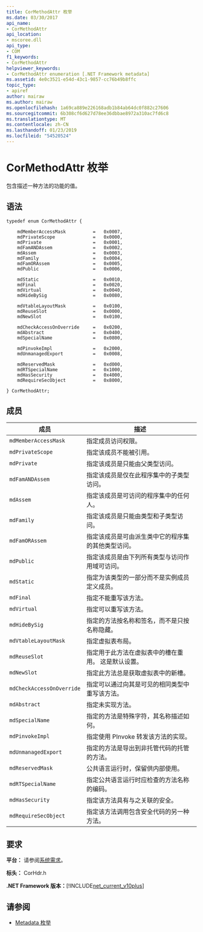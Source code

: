```yaml
---
title: CorMethodAttr 枚举
ms.date: 03/30/2017
api_name:
- CorMethodAttr
api_location:
- mscoree.dll
api_type:
- COM
f1_keywords:
- CorMethodAttr
helpviewer_keywords:
- CorMethodAttr enumeration [.NET Framework metadata]
ms.assetid: 4e0c3521-e54d-43c1-9857-cc76b49b8ffc
topic_type:
- apiref
author: mairaw
ms.author: mairaw
ms.openlocfilehash: 1a69ca889e226168adb1b84ab64dc0f882c27606
ms.sourcegitcommit: 6b308cf6d627d78ee36dbbae8972a310ac7fd6c8
ms.translationtype: MT
ms.contentlocale: zh-CN
ms.lasthandoff: 01/23/2019
ms.locfileid: "54520524"
---
```

# <a name="cormethodattr-enumeration"></a>CorMethodAttr 枚举
包含描述一种方法的功能的值。  
  
## <a name="syntax"></a>语法  
  
```  
typedef enum CorMethodAttr {  
  
    mdMemberAccessMask          =   0x0007,  
    mdPrivateScope              =   0x0000,  
    mdPrivate                   =   0x0001,  
    mdFamANDAssem               =   0x0002,  
    mdAssem                     =   0x0003,  
    mdFamily                    =   0x0004,  
    mdFamORAssem                =   0x0005,  
    mdPublic                    =   0x0006,  
  
    mdStatic                    =   0x0010,  
    mdFinal                     =   0x0020,  
    mdVirtual                   =   0x0040,  
    mdHideBySig                 =   0x0080,  
  
    mdVtableLayoutMask          =   0x0100,  
    mdReuseSlot                 =   0x0000,  
    mdNewSlot                   =   0x0100,  
  
    mdCheckAccessOnOverride     =   0x0200,  
    mdAbstract                  =   0x0400,  
    mdSpecialName               =   0x0800,  
  
    mdPinvokeImpl               =   0x2000,  
    mdUnmanagedExport           =   0x0008,  
  
    mdReservedMask              =   0xd000,  
    mdRTSpecialName             =   0x1000,  
    mdHasSecurity               =   0x4000,  
    mdRequireSecObject          =   0x8000,  
  
} CorMethodAttr;  
```  
  
## <a name="members"></a>成员  
  
|成员|描述|  
|------------|-----------------|  
|`mdMemberAccessMask`|指定成员访问权限。|  
|`mdPrivateScope`|指定该成员不能被引用。|  
|`mdPrivate`|指定该成员是只能由父类型访问。|  
|`mdFamANDAssem`|指定该成员是仅在此程序集中的子类型访问。|  
|`mdAssem`|指定该成员是可访问的程序集中的任何人。|  
|`mdFamily`|指定该成员是只能由类型和子类型访问。|  
|`mdFamORAssem`|指定该成员是可由派生类中它的程序集的其他类型访问。|  
|`mdPublic`|指定该成员是由下列所有类型与访问作用域可访问。|  
|`mdStatic`|指定为该类型的一部分而不是实例成员定义成员。|  
|`mdFinal`|指定不能重写该方法。|  
|`mdVirtual`|指定可以重写该方法。|  
|`mdHideBySig`|指定的方法按名称和签名，而不是只按名称隐藏。|  
|`mdVtableLayoutMask`|指定虚拟表布局。|  
|`mdReuseSlot`|指定用于此方法在虚拟表中的槽在重用。 这是默认设置。|  
|`mdNewSlot`|指定此方法总是获取虚拟表中的新槽。|  
|`mdCheckAccessOnOverride`|指定可以通过向其是可见的相同类型中重写该方法。|  
|`mdAbstract`|指定未实现方法。|  
|`mdSpecialName`|指定的方法是特殊字符，其名称描述如何。|  
|`mdPinvokeImpl`|指定使用 PInvoke 转发该方法的实现。|  
|`mdUnmanagedExport`|指定的方法是导出到非托管代码的托管的方法。|  
|`mdReservedMask`|公共语言运行时，保留供内部使用。|  
|`mdRTSpecialName`|指定公共语言运行时应检查的方法名称的编码。|  
|`mdHasSecurity`|指定该方法具有与之关联的安全。|  
|`mdRequireSecObject`|指定该方法调用包含安全代码的另一种方法。|  
  
## <a name="requirements"></a>要求  
 **平台：** 请参阅[系统需求](../../../../docs/framework/get-started/system-requirements.md)。  
  
 **标头：** CorHdr.h  
  
 **.NET Framework 版本：**[!INCLUDE[net_current_v10plus](../../../../includes/net-current-v10plus-md.md)]  
  
## <a name="see-also"></a>请参阅
- [Metadata 枚举](../../../../docs/framework/unmanaged-api/metadata/metadata-enumerations.md)
